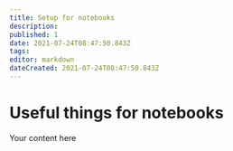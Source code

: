 ```yaml
---
title: Setup for notebooks
description: 
published: 1
date: 2021-07-24T08:47:50.843Z
tags: 
editor: markdown
dateCreated: 2021-07-24T08:47:50.843Z
---
```


# Useful things for notebooks
Your content here